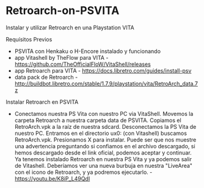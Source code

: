 # Retroarch-on-PSVITA
Instalar y utilizar Retroarch en una Playstation VITA

Requísitos Previos
- PSVITA con Henkaku o H-Encore instalado y funcionando
- app Vitashell by TheFlow para VITA - https://github.com/TheOfficialFloW/VitaShell/releases
- app Retroarch para VITA - https://docs.libretro.com/guides/install-psv
- data pack de Retroarch - http://buildbot.libretro.com/stable/1.7.9/playstation/vita/RetroArch_data.7z

Instalar Retroarch en PSVITA
- Conectamos nuestra PS Vita con nuestro PC via VitaShell. Movemos la carpeta Retroarch a nuestra carpeta data de PSVITA. Copiamos el RetroArch.vpk a la raíz de nuestra sdcard. Desconectamos la PS Vita de nuestro PC. Entramos en el directorio ux0: (con Vitashell) buscamos RetroArch.vpk. Presionamos X para instalar. Puede ser que nos muestre una advertencia preguntando si confiamos en el archivo descargado, si hemos descargado desde el link oficial, podemos aceptar y continuar. Ya tenemos instalado Retroarch en nuestra PS Vita y ya podemos salir de Vitashell. Deberíamos ver una nueva burbuja en nuestra "LiveArea" con el icono de Retroarch, y ya podremos ejecutarlo. - https://youtu.be/K8iP_L49QdI
